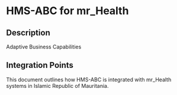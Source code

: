 # HMS-ABC for mr_Health

## Description

Adaptive Business Capabilities

## Integration Points

This document outlines how HMS-ABC is integrated with mr_Health systems in Islamic Republic of Mauritania.
